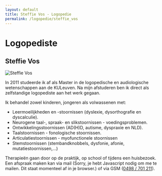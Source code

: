 ```yaml
---
layout: default
title: Steffie Vos - Logopedie 
permalink: /logopedie/steffie_vos
---
```

# Logopediste

## Steffie Vos

<picture class="portret">
	<source srcset="/img/Steffie_desktop_300x376.webp" media="(min-width: 769px)" type="image/webp">
	<source srcset="/img/Steffie_desktop_300x376.jpg" media="(min-width: 769px)">
	<source srcset="/img/Steffie_mobile_404x319.webp" type="image/webp">
	<img srcset="/img/Steffie_mobile_404x319.jpg" alt="Steffie Vos">
</picture>

In 2011 studeerde ik af als Master in de logopedische en audiologische wetenschappen aan de KULeuven. Na mijn afstuderen ben ik direct als zelfstandige logopediste aan het werk gegaan. 

Ik behandel zowel kinderen, jongeren als volwassenen met:
 
- Leermoeilijkheden en -stoornissen (dyslexie, dysorthografie en dyscalculie). 
- Neurogene taal-, spraak- en slikstoornissen - voedingsproblemen. 
- Ontwikkelingsstoornissen (AD(H)D, autisme, dyspraxie en NLD). 
- Taalstoornissen - fonologische stoornissen. 
- Articulatiestoornissen - myofunctionele stoornissen 
- Stemstoornissen (stembandknobbels, dysfonie, afonie, mutatiestoornissen,...) 

Therapieën gaan door op de praktijk, op school of tijdens een huisbezoek.  
Een afspraak maken kan via mail (<script type="text/javascript" language="javascript">
<!--
// Email obfuscator script 2.1 by Tim Williams, University of Arizona Random encryption key feature by Andrew Moulden, Site Engineering Ltd This code is freeware provided these four comment lines remain intact
// A wizard to generate this code is at http://www.jottings.com/obfuscator/
{ coded = "YG3LLJ3DfYBfqf@nfGjZJB.E3";key = "jok2xuGrKswMEZRnF31JTBDCqQfPAN95XdYcHm6SVWUtzpO8ybaLh4e7iIlv0g";shift=coded.length;link=""; for (i=0; i<coded.length; i++) {if (key.indexOf(coded.charAt(i))==-1) {ltr = coded.charAt(i);link += (ltr);} else {ltr = (key.indexOf(coded.charAt(i))-shift+key.length) % key.length;link += (key.charAt(ltr))}} document.write("<a href='mailto:"+link+"'>"+link+"</a>")}
//--></script><noscript>Sorry, je hebt Javascript nodig om me te mailen. Dit staat momenteel af in je browser.</noscript>) of via GSM (<a href="tel:+32498701211" itemprop="telephone">0498 / 701 211</a>).
